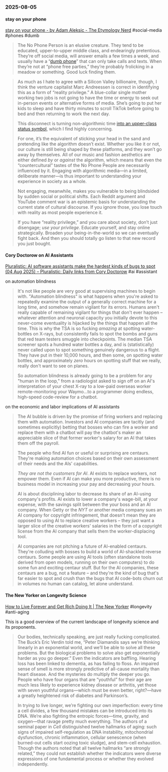 ### 2025-08-05
#### stay on your phone
[stay on your phone - by Adam Aleksic - The Etymology Nerd](https://etymology.substack.com/p/stay-on-your-phone) #social-media #phones #dumb 

> The No Phone Person is an elusive creature. They tend to be educated, upper-to-upper middle class, and endearingly pretentious. They’re off social media, will answer emails a few times a week, and usually have a “[dumb phone](https://www.theguardian.com/society/2024/apr/27/the-boring-phone-stressed-out-gen-z-ditch-smartphones-for-dumbphones)” that can only take calls and texts. When they’re not at “phone free parties,” they’re probably frolicking in a meadow or something. Good luck finding them.

> As much as I hate to agree with a Silicon Valley billionaire, though, I think the venture capitalist Marc Andreessen is correct in identifying this as a form of “reality privilege.” A blue-collar single mother working two jobs is not going to have the time or energy to seek out in-person events or alternative forms of media. She’s going to put her kids to sleep and have thirty minutes to scroll TikTok before going to bed and then returning to work the next day.
> 
> This disconnect is turning non-algorithmic time [into an upper-class status symbol](https://www.tiktok.com/@eugbrandstrat/video/7463280419010661650?is_from_webapp=1&sender_device=pc&web_id=7484713462775662123), which I find highly concerning.
> 
> For one, it’s the equivalent of sticking your head in the sand and pretending like the algorithm doesn’t exist. Whether you like it or not, our culture is still being shaped by these platforms, and they won’t go away by themselves. All of our music and fashion aesthetics are either defined _by_ or _against_ the algorithm, which means that even the “countercultural” tastes of the No Phone People are necessarily influenced by it. Engaging with algorithmic media—in a limited, deliberate manner—is thus important to understanding your experience in society as a whole.
> 
> Not engaging, meanwhile, makes you vulnerable to being blindsided by sudden social or political shifts. Each Reddit argument and YouTube comment war is an epistemic basis for understanding the current state of cultural discourse. If you ignore those, you lose touch with reality as most people experience it.

> If you have “reality privilege,” and you care about society, don’t just disengage; _use your privilege_. Educate yourself, and stay online strategically. Broaden your being-in-the-world so we can eventually fight back. And then you should totally go listen to that new record you just bought.

#### Cory Doctorow on AI Assistants
[Pluralistic: AI software assistants make the hardest kinds of bugs to spot (04 Aug 2025) – Pluralistic: Daily links from Cory Doctorow](https://pluralistic.net/2025/08/04/bad-vibe-coding/)  #ai #assistant 

on automation blindness

> It's not like people are very good at supervising machines to begin with. "Automation blindness" is what happens when you're asked to repeatedly examine the output of a generally correct machine for a long time, and somehow remain vigilant for its errors. Humans aren't really capable of remaining vigilant for things that don't ever happen – whatever attention and neuronal capacity you initially devote to this never-come eventuality is hijacked by the things that happen all the time. This is why the TSA is so fucking _amazing_ at spotting water-bottles on X-rays, but consistently fails to spot the bombs and guns that red team testers smuggle into checkpoints. The median TSA screener spots a hundred water bottles a day, and is (statistically) never called upon to spot something genuinely dangerous to a flight. They have put in their 10,000 hours, and then some, on spotting water bottles, and approximately _zero_ hours on spotting stuff that we really, really don't want to see on planes.
> 
> So automation blindness is already going to be a problem for any "human in the loop," from a radiologist asked to sign off on an AI's interpretation of your chest X-ray to a low-paid overseas worker remote-monitoring your Waymo…to a programmer doing endless, high-speed code-review for a chatbot.

on the economic and labor implications of AI assistants

> The AI bubble is driven by the promise of firing workers and replacing them with automation. Investors and AI companies are tacitly (and sometimes explicitly) betting that bosses who can fire a worker and replace them with a chatbot will pay the chatbot's maker an appreciable slice of that former worker's salary for an AI that takes them off the payroll.
> 
> The people who find AI fun or useful or surprising are centaurs. They're making automation choices based on their own assessment of their needs and the AIs' capabilities.
> 
> _They are not the customers for AI_. AI exists to replace workers, not empower them. Even if AI can make you more productive, there is no business model in increasing your pay and decreasing your hours.
> 
> AI is about disciplining labor to decrease its share of an AI-using company's profits. AI exists to lower a company's wage-bill, at your expense, with the savings split between the your boss and an AI company. When Getty or the _NYT_ or another media company sues an AI company for copyright infringement, that doesn't mean they are opposed to using AI to replace creative workers – they just want a larger slice of the creative workers' salaries in the form of a copyright license from the AI company that sells them the worker-displacing tool.

> AI companies are not pitching a future of AI-enabled centaurs. They're colluding with bosses to build a world of AI-shackled reverse centaurs. Some people are using AI tools (often standalone tools derived from open models, running on their own computers) to do some fun and exciting centaur stuff. But for the AI companies, these centaurs are a bug, not a feature – and they're the kind of bug that's far easier to spot and crush than the bugs that AI code-bots churn out in volumes no human can catalog, let alone understand.

#### The New Yorker on Longevity Science
[How to Live Forever and Get Rich Doing It \| The New Yorker](https://www.newyorker.com/magazine/2025/08/11/how-to-live-forever-and-get-rich-doing-it?bxid=6819dc1234f84d71ce09c28a&cndid=88626042&hasha=f1280d7782a0c28186a0f49b2f14f254&hashb=72effdc11a1578d05e41f2cbd2e170d892b61b29&hashc=90a40451bd4fca83889cb130f9008dcd4dc140d842474907cc9d00c87eb5092c&esrc=subscribe-page) #longevity #anti-aging 

This is a good overview of the current landscape of longevity science and its proponents.

> Our bodies, technically speaking, are just really fucking complicated. The Buck’s Eric Verdin told me, “Peter Diamandis says we’re thinking linearly in an exponential world, and we’ll be able to solve all these problems. But the biological problems to solve also get exponentially harder as you go deeper.” Even the indicators are baffling. Hearing loss has been linked to dementia, as has failing to floss. An impaired sense of smell is more strongly predictive of all-cause mortality than heart disease. And the mysteries do multiply the deeper you go. People who have four organs that are “youthful” for their age are much less likely to experience kidney disease or arthritis, yet those with seven youthful organs—which must be even better, right?—have a greatly heightened risk of diabetes and Parkinson’s.
> 
> In trying to live longer, we’re fighting our own imperfection: every time a cell divides, a few thousand mistakes can be introduced into its DNA. We’re also fighting the entropic forces—time, gravity, and oxygen—that ravage pretty much everything. The authors of a seminal paper in _Cell_ distinguished twelve hallmarks of aging: such signs of impaired self-regulation as DNA instability, mitochondrial dysfunction, chronic inflammation, cellular senescence (when burned-out cells start oozing toxic sludge), and stem-cell exhaustion. Though the authors noted that all twelve hallmarks “are strongly related,” they could not establish whether the indicators were diverse expressions of one fundamental process or whether they evolved independently.